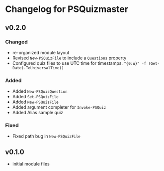 # Changelog for PSQuizmaster

## v0.2.0

### Changed

- re-organized module layout
- Revised `New-PSQuizFile` to include a `Questions` property
- Configured quiz files to use UTC time for timestamps. `"{0:u}" -f (Get-Date).ToUniversalTime()`

### Added

- Added `New-PSQuizQuestion`
- Added `Set-PSQuizFile`
- Added `New-PSQuizFile`
- Added argument completer for `Invoke-PSQuiz`
- Added Alias sample quiz

### Fixed

- Fixed path bug in `New-PSQuizFile`

## v0.1.0

- initial module files
